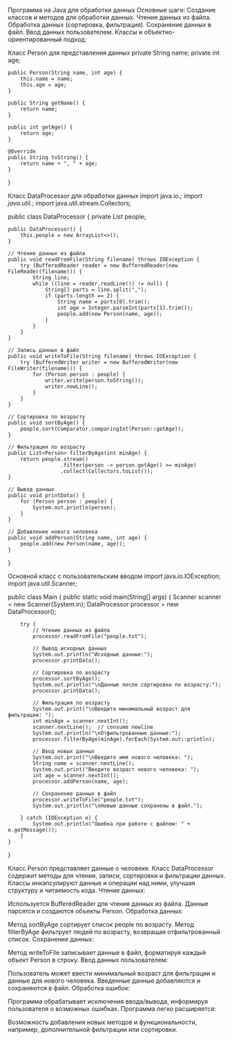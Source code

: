 Программа на Java для обработки данных Основные шаги: Создание классов и методов для обработки данных. Чтение данных из файла. Обработка данных (сортировка, фильтрация). Сохранение данных в файл. Ввод данных пользователем.
Классы и объектно-ориентированный подход:

Класс Person для представления данных
    private String name;
    private int age;

    public Person(String name, int age) {
        this.name = name;
        this.age = age;
    }

    public String getName() {
        return name;
    }

    public int getAge() {
        return age;
    }

    @Override
    public String toString() {
        return name + ", " + age;
    }
}

Класс DataProcessor для обработки данных
import java.io.*;
import java.util.*;
import java.util.stream.Collectors;

public class DataProcessor {
    private List<Person> people;

    public DataProcessor() {
        this.people = new ArrayList<>();
    }

    // Чтение данных из файла
    public void readFromFile(String filename) throws IOException {
        try (BufferedReader reader = new BufferedReader(new FileReader(filename))) {
            String line;
            while ((line = reader.readLine()) != null) {
                String[] parts = line.split(",");
                if (parts.length == 2) {
                    String name = parts[0].trim();
                    int age = Integer.parseInt(parts[1].trim());
                    people.add(new Person(name, age));
                }
            }
        }
    }

    // Запись данных в файл
    public void writeToFile(String filename) throws IOException {
        try (BufferedWriter writer = new BufferedWriter(new FileWriter(filename))) {
            for (Person person : people) {
                writer.write(person.toString());
                writer.newLine();
            }
        }
    }

    // Сортировка по возрасту
    public void sortByAge() {
        people.sort(Comparator.comparingInt(Person::getAge));
    }

    // Фильтрация по возрасту
    public List<Person> filterByAge(int minAge) {
        return people.stream()
                     .filter(person -> person.getAge() >= minAge)
                     .collect(Collectors.toList());
    }

    // Вывод данных
    public void printData() {
        for (Person person : people) {
            System.out.println(person);
        }
    }

    // Добавление нового человека
    public void addPerson(String name, int age) {
        people.add(new Person(name, age));
    }
}

Основной класс c пользовательским вводом
import java.io.IOException;
import java.util.Scanner;

public class Main {
    public static void main(String[] args) {
        Scanner scanner = new Scanner(System.in);
        DataProcessor processor = new DataProcessor();
        
        try {
            // Чтение данных из файла
            processor.readFromFile("people.txt");
            
            // Вывод исходных данных
            System.out.println("Исходные данные:");
            processor.printData();

            // Сортировка по возрасту
            processor.sortByAge();
            System.out.println("\nДанные после сортировки по возрасту:");
            processor.printData();

            // Фильтрация по возрасту
            System.out.print("\nВведите минимальный возраст для фильтрации: ");
            int minAge = scanner.nextInt();
            scanner.nextLine();  // consume newline
            System.out.println("\nОтфильтрованные данные:");
            processor.filterByAge(minAge).forEach(System.out::println);

            // Ввод новых данных
            System.out.print("\nВведите имя нового человека: ");
            String name = scanner.nextLine();
            System.out.print("Введите возраст нового человека: ");
            int age = scanner.nextInt();
            processor.addPerson(name, age);

            // Сохранение данных в файл
            processor.writeToFile("people.txt");
            System.out.println("\nНовые данные сохранены в файл.");

        } catch (IOException e) {
            System.out.println("Ошибка при работе с файлом: " + e.getMessage());
        }
    }
}

Класс Person представляет данные о человеке. Класс DataProcessor содержит методы для чтения, записи, сортировки и фильтрации данных. Классы инкапсулируют данные и операции над ними, улучшая структуру и читаемость кода. Чтение данных:

Используется BufferedReader для чтения данных из файла. Данные парсятся и создаются объекты Person. Обработка данных:

Метод sortByAge сортирует список people по возрасту. Метод filterByAge фильтрует людей по возрасту, возвращая отфильтрованный список. Сохранение данных:

Метод writeToFile записывает данные в файл, форматируя каждый объект Person в строку. Ввод данных пользователем:

Пользователь может ввести минимальный возраст для фильтрации и данные для нового человека. Введенные данные добавляются и сохраняются в файл. Обработка ошибок:

Программа обрабатывает исключения ввода/вывода, информируя пользователя о возможных ошибках. Программа легко расширяется:

Возможность добавления новых методов и функциональности, например, дополнительной фильтрации или сортировки.
